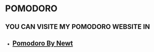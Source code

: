# POMODORO

## YOU CAN VISITE MY POMODORO WEBSITE IN

- ## [Pomodoro By Newt](https://newtpomofocus.netlify.app)
